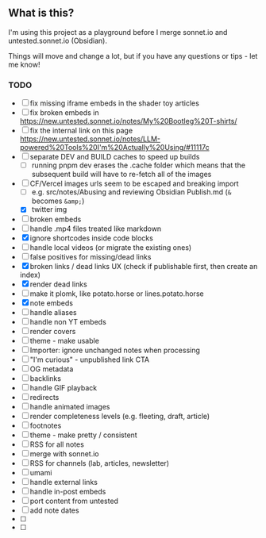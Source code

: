## What is this?

I'm using this project as a playground before I merge sonnet.io and untested.sonnet.io (Obsidian).

Things will move and change a lot, but if you have any questions or tips - let me know!

### TODO

- [ ] fix missing iframe embeds in the shader toy articles 
- [ ] fix broken embeds in https://new.untested.sonnet.io/notes/My%20Bootleg%20T-shirts/
- [ ] fix the internal link on this page https://new.untested.sonnet.io/notes/LLM-powered%20Tools%20I'm%20Actually%20Using/#11117c
- [ ] separate DEV and BUILD caches to speed up builds
  - [ ] running pnpm dev erases the .cache folder which means that the subsequent build will have to re-fetch all of the images 
- [ ] CF/Vercel images urls seem to be escaped and breaking import
  - [ ] e.g. src/notes/Abusing and reviewing Obsidian Publish.md (`&` becomes `&amp;`)
  - [x] twitter img
- [ ] broken embeds
- [ ] handle .mp4 files treated like markdown
- [x] ignore shortcodes inside code blocks
- [ ] handle local videos (or migrate the existing ones)
- [ ] false positives for missing/dead links
- [x] broken links / dead links UX (check if publishable first, then create an index)
- [x] render dead links
- [ ] make it plomk, like potato.horse or lines.potato.horse
- [x] note embeds
- [ ] handle aliases
- [ ] handle non YT embeds
- [ ] render covers
- [ ] theme - make usable
- [ ] Importer: ignore unchanged notes when processing
- [ ] "I'm curious" - unpublished link CTA
- [ ] OG metadata
- [ ] backlinks
- [ ] handle GIF playback
- [ ] redirects
- [ ] handle animated images
- [ ] render completeness levels (e.g. fleeting, draft, article)
- [ ] footnotes
- [ ] theme - make pretty / consistent
- [ ] RSS for all notes
- [ ] merge with sonnet.io
- [ ] RSS for channels (lab, articles, newsletter)
- [ ] umami
- [ ] handle external links
- [ ] handle in-post embeds
- [ ] port content from untested
- [ ] add note dates
- [ ]
- [ ]
